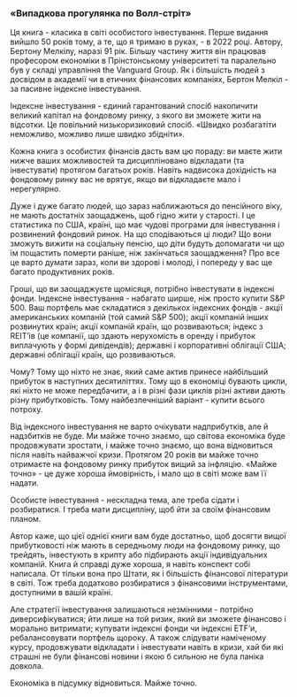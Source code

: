 ### «Випадкова прогулянка по Волл-стріт»

Ця книга - класика в світі особистого інвестування. Перше видання вийшло 50 років тому, а те, що я тримаю в руках, - в 2022 році. Автору, Бертону Мелкілу, наразі 91 рік. Більшу частину життя він працював професором економіки в Прінстонському університеті та паралельно був у складі управління the Vanguard Group. Як і більшість людей з досвідом в академії чи в етичних фінансових компаніях, Бертон Мелкіл - за пасивне індексне інвестування.

Індексне інвестування - єдиний гарантований спосіб накопичити великий капітал на фондовому ринку, з якого ви зможете жити на відсотки. Це повільний низькоризиковий спосіб. «Швидко розбагатіти неможливо, можливо лише швидко збідніти».

Кожна книга з особистих фінансів дасть вам цю пораду: ви маєте жити нижче ваших можливостей та дисципліновано відкладати (та інвестувати) протягом багатьох років. Навіть надвисока дохідність на фондовому ринку вас не врятує, якщо ви відкладаєте мало і нерегулярно.

Дуже і дуже багато людей, що зараз наближаються до пенсійного віку, не мають достатніх заощаджень, щоб гідно жити у старості. І це статистика по США, країні, що має чудові програми для інвестування і розвинений фондовий ринок. На що сподіваються ці люди? Що вони зможуть вижити на соціальну пенсію, що діти будуть допомагати чи що їм пощастить померти раніше, ніж закінчаться заощадження? Про все це варто думати зараз, коли ви здорові і молоді, і попереду у вас ще багато продуктивних років.

Гроші, що ви заощаджуєте щомісяця, потрібно інвестувати в індексні фонди. Індексне інвестування - набагато ширше, ніж просто купити S&P 500. Ваш портфель має складатися з декількох індексних фондів - акції американських компаній (той самий S&P 500); акції компаній інших розвинутих країн; акції компаній країн, що розвиваються; індекс з REITʼів (це компанії, що здають нерухомість в оренду і прибуток виплачують у формі дивідендів); державні і корпоративні облігації США; державні облігації країн, що розвиваються.

Чому? Тому що ніхто не знає, який саме актив принесе найбільший прибуток в наступних десятиліттях. Тому що в економіці бувають цикли, які ніхто не може передбачити, а і в різні фази циклів різні активи дають різну прибутковість. Тому найбезпечніший варіант - купити всього потроху.

Від індексного інвестування не варто очікувати надприбутків, але й надзбитків не буде. Ми майже точно знаємо, що світова економіка буде продовжувати зростати, і майже точно знаємо, що вона відновиться після навіть найважчої кризи. Протягом 20 років ви майже точно отримаєте на фондовому ринку прибуток вищий за інфляцію. «Майже точно» - це дуже хороша ймовірність, і мало що в світі може вам її надати.

Особисте інвестування - нескладна тема, але треба сідати і розбиратися. І треба мати дисципліну, щоб йти за своїм фінансовим планом.

Автор каже, що цієї однієї книги вам буде достатньо, щоб досягти вищої  прибутковості ніж мають в середньому люди на фондовому ринку, що трейдять, інвестують в крипту або підбирають акції індивідуальних компаній. Книга й справді дуже хороша, я навіть конспект собі написала. От тільки вона про Штати, як і більшість фінансової літератури в світі. Тож треба додатково розбиратися з фінансовими інструментами, доступними в вашій країні.

Але стратегії інвестування залишаються незмінними - потрібно диверсифікуватися; йти лише на той ризик, який ви зможете фінансово і морально витримати; купувати індексні фонди чи індексні ETF’и, ребалансовувати портфель щороку. А також слідувати наміченому курсу, продовжувати відкладати і інвестувати навіть в кризи, хай би які страшні не були фінансові новини і якою б сильною не була паніка довкола.

Економіка в підсумку відновиться. Майже точно.
